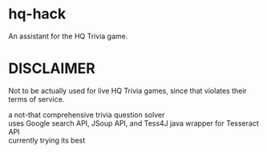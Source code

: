 # hq-hack
An assistant for the HQ Trivia game.

# DISCLAIMER 
Not to be actually used for live HQ Trivia games, since that violates their terms of service. <br> 

a not-that comprehensive trivia question solver
<br> uses Google search API, JSoup API, and Tess4J java wrapper for Tesseract API <br>
currently trying its best

